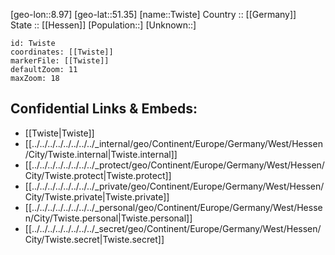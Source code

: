 ﻿---
location: [51.35,8.97] 
mapzoom: [7,12] 
mapmarker: city 
type: City
tags:
- geo/City


SpocWebEntityId: 35068
isDeleted: false
confidential: public

---
[geo-lon::8.97] 
[geo-lat::51.35] 
[name::Twiste] 
Country :: [[Germany]]  
State :: [[Hessen]] 
[Population::] 
[Unknown::] 


```leaflet
id: Twiste
coordinates: [[Twiste]] 
markerFile: [[Twiste]] 
defaultZoom: 11 
maxZoom: 18
```


## Confidential Links & Embeds: 
- [[Twiste|Twiste]]  
- [[../../../../../../../../_internal/geo/Continent/Europe/Germany/West/Hessen/City/Twiste.internal|Twiste.internal]] 
- [[../../../../../../../../_protect/geo/Continent/Europe/Germany/West/Hessen/City/Twiste.protect|Twiste.protect]] 
- [[../../../../../../../../_private/geo/Continent/Europe/Germany/West/Hessen/City/Twiste.private|Twiste.private]] 
- [[../../../../../../../../_personal/geo/Continent/Europe/Germany/West/Hessen/City/Twiste.personal|Twiste.personal]] 
- [[../../../../../../../../_secret/geo/Continent/Europe/Germany/West/Hessen/City/Twiste.secret|Twiste.secret]] 
